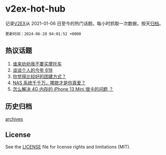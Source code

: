 # v2ex-hot-hub

 记录[V2EX](https://www.v2ex.com/)从 2021-01-06 日至今的热门话题。每小时抓取一次数据，按天[归档](archives)。

`更新时间：2024-06-20 04:01:52 +0800`

## 热议话题

1. [谁来劝劝我不要买摩托车](https://www.v2ex.com/t/1050853)
1. [谈谈个人的今年 618](https://www.v2ex.com/t/1050716)
1. [你觉得比较好的团建方式？](https://www.v2ex.com/t/1050745)
1. [NAS 系统千千万，哪款才是你真爱？](https://www.v2ex.com/t/1050767)
1. [怎么解决 4G 内存的 iPhone 13 Mini 很卡的问题 ？](https://www.v2ex.com/t/1050796)

## 历史归档

[archives](archives)

## License

See the [LICENSE](LICENSE) file for license rights and limitations (MIT).
